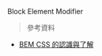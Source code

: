 Block Element Modifier

>參考資料

- [BEM CSS 的認識與了解](https://hackmd.io/@YIHQx96xTI-K9vDjhzEfDA/S1TBmnon9)